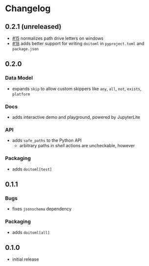 # Changelog

## 0.2.1 (unreleased)

- [#15] normalizes path drive letters on windows
- [#18] adds better support for writing `doitoml` in `pyproject.toml` and `package.json`

[#15]: https://github.com/deathbeds/doitoml/issues/15
[#18]: https://github.com/deathbeds/doitoml/issues/18

## 0.2.0

### Data Model

- expands `skip` to allow custom skippers like `any`, `all`, `not`, `exists`, `platform`

### Docs

- adds interactive demo and playground, powered by JupyterLite

### API

- adds `safe_paths` to the Python API
  - arbitrary paths in _shell_ actions are uncheckable, however

### Packaging

- adds `doitoml[test]`

## 0.1.1

### Bugs

- fixes `jsonschema` dependency

### Packaging

- adds `doitoml[all]`

## 0.1.0

- initial release
